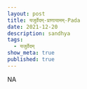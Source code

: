 ```yaml
---
layout: post
title: यजुर्वेदम्-प्राणायामम्-Pada
date: 2021-12-20
description: sandhya
tags:
  - यजुर्वेदम्
show_meta: true
published: true
---
```



NA
